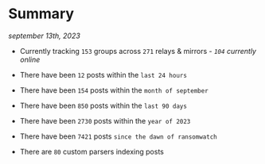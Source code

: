 
# Summary
_september 13th, 2023_

- Currently tracking `153` groups across `271` relays & mirrors - _`104` currently online_

- There have been `12` posts within the `last 24 hours`

- There have been `154` posts within the `month of september`

- There have been `850` posts within the `last 90 days`

- There have been `2730` posts within the `year of 2023`

- There have been `7421` posts `since the dawn of ransomwatch`

- There are `80` custom parsers indexing posts
